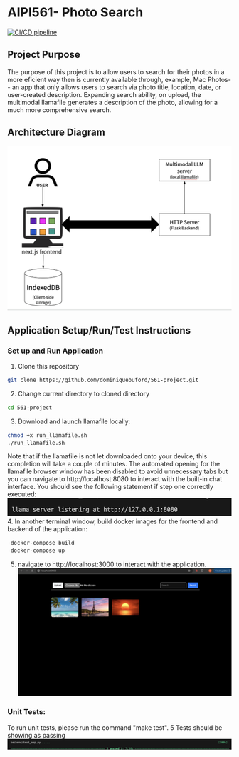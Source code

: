 # AIPI561- Photo Search
[![CI/CD pipeline](https://github.com/dominiquebuford/561-project/actions/workflows/cicd.yaml/badge.svg)](https://github.com/dominiquebuford/561-project/actions/workflows/cicd.yaml)

## Project Purpose
The purpose of this project is to allow users to search for their photos in a more eficient way then is currently available through, example, Mac Photos-- an app that only allows users to search via photo title, location, date, or user-created description. Expanding search ability, on upload, the multimodal llamafile generates a description of the photo, allowing for a much more comprehensive search. 

## Architecture Diagram
![Architecture Diagram](ReadMeImages/architecture.png)

## Application Setup/Run/Test Instructions
### Set up and Run Application
1. Clone this repository
```sh
git clone https://github.com/dominiquebuford/561-project.git
```
2. Change current directory to cloned directory
```sh
cd 561-project
```
3. Download and launch llamafile locally: 
```sh 
chmod +x run_llamafile.sh
./run_llamafile.sh 
```
 Note that if the llamafile is not let downloaded onto your device, this completion will take a couple of minutes. The automated opening for the llamafile browser window has been disabled to avoid unnecessary tabs but you can navigate to http://localhost:8080 to interact with the built-in chat interface.
You should see the following statement if step one correctly executed: ![Step 1](ReadMeImages/step1.png)
4. In another terminal window, build docker images for the frontend and backend of the application:
```sh
 docker-compose build 
 docker-compose up
 ```
5. navigate to http://localhost:3000 to interact with the application. ![Application UI](ReadMeImages/step3.png)

### Unit Tests:
To run unit tests, please run the command "make test". 5 Tests should be showing as passing
![Testing Results](ReadMeImages/test1.png)